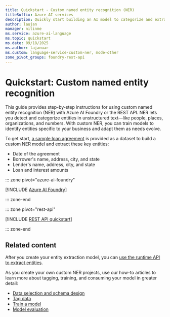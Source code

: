 ```yaml
---
title: Quickstart - Custom named entity recognition (NER)
titleSuffix: Azure AI services
description: Quickly start building an AI model to categorize and extract information from unstructured text.
author: laujan
manager: nitinme
ms.service: azure-ai-language
ms.topic: quickstart
ms.date: 09/18/2025
ms.author: lajanuar
ms.custom: language-service-custom-ner, mode-other
zone_pivot_groups: foundry-rest-api
---
```


# Quickstart: Custom named entity recognition

This guide provides step-by-step instructions for using custom named entity recognition (NER) with Azure AI Foundry or the REST API. NER lets you detect and categorize entities in unstructured text—like people, places, organizations, and numbers. With custom NER, you can train models to identify entities specific to your business and adapt them as needs evolve.

To get start, [a sample loan agreement](https://go.microsoft.com/fwlink/?linkid=2175226) is provided as a dataset to build a custom NER model and extract these key entities:

*    Date of the agreement
*    Borrower's name, address, city, and state
*    Lender's name, address, city, and state
*    Loan and interest amounts



::: zone pivot="azure-ai-foundry"

[!INCLUDE [Azure AI Foundry](includes/quickstarts/azure-ai-foundry.md)]

::: zone-end

::: zone pivot="rest-api"

[!INCLUDE [REST API quickstart](includes/quickstarts/rest-api.md)]

::: zone-end

## Related content

After you create your entity extraction model, you can [use the runtime API to extract entities](how-to/call-api.md).

As you create your own custom NER projects, use our how-to articles to learn more about tagging, training, and consuming your model in greater detail:

* [Data selection and schema design](how-to/design-schema.md)
* [Tag data](how-to/tag-data.md)
* [Train a model](how-to/train-model.md)
* [Model evaluation](how-to/view-model-evaluation.md)
